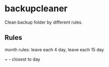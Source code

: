 # backupcleaner
Clean backup folder by different rules.

Rules
----------
month rules: leave each 4 day, leave each 15 day

~  - closest to day
